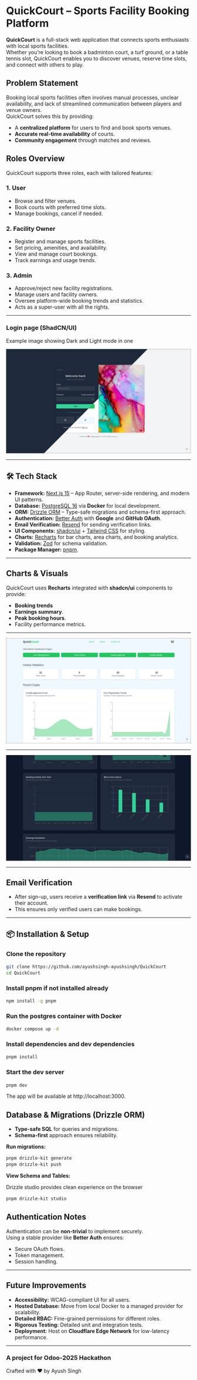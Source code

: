 # QuickCourt – Sports Facility Booking Platform

**QuickCourt** is a full-stack web application that connects sports enthusiasts with local sports facilities.  
Whether you’re looking to book a badminton court, a turf ground, or a table tennis slot, QuickCourt enables you to discover venues, reserve time slots, and connect with others to play.

## Problem Statement
Booking local sports facilities often involves manual processes, unclear availability, and lack of streamlined communication between players and venue owners.  
QuickCourt solves this by providing:
- A **centralized platform** for users to find and book sports venues.
- **Accurate real-time availability** of courts.
- **Community engagement** through matches and reviews.

## Roles Overview
QuickCourt supports three roles, each with tailored features:

### **1. User**
- Browse and filter venues.
- Book courts with preferred time slots.
- Manage bookings, cancel if needed.

### **2. Facility Owner**
- Register and manage sports facilities.
- Set pricing, amenities, and availability.
- View and manage court bookings.
- Track earnings and usage trends.

### **3. Admin**
- Approve/reject new facility registrations.
- Manage users and facility owners.
- Oversee platform-wide booking trends and statistics.
- Acts as a super-user with all the rights.

---

### Login page (ShadCN/UI)
Example image showing Dark and Light mode in one

![Login Page](./public/OdooHackathonLoginPage.png)

---

## 🛠 Tech Stack
- **Framework:** [Next.js 15](https://nextjs.org/) – App Router, server-side rendering, and modern UI patterns.
- **Database:** [PostgreSQL 16](https://www.postgresql.org/) via **Docker** for local development.
- **ORM:** [Drizzle ORM](https://orm.drizzle.team/) – Type-safe migrations and schema-first approach.
- **Authentication:** [Better Auth](https://better-auth.com/) with **Google** and **GitHub OAuth**.
- **Email Verification:** [Resend](https://resend.com/) for sending verification links.
- **UI Components:** [shadcn/ui](https://ui.shadcn.com/) + [Tailwind CSS](https://tailwindcss.com/) for styling.
- **Charts:** [Recharts](https://recharts.org/) for bar charts, area charts, and booking analytics.
- **Validation:** [Zod](https://zod.dev/) for schema validation.
- **Package Manager:** [pnpm](https://pnpm.io/).

---

## Charts & Visuals
QuickCourt uses **Recharts** integrated with **shadcn/ui** components to provide:
- **Booking trends**
- **Earnings summary**.
- **Peak booking hours**.
- Facility performance metrics.

--- 

![Admin Dashboard Example](./public/AdminDashboard.png)

---

![Admin Charts Example](./public/Charts.png)

---

## Email Verification
- After sign-up, users receive a **verification link** via **Resend** to activate their account.
- This ensures only verified users can make bookings.

---

## 📦 Installation & Setup

### Clone the repository
```bash
git clone https://github.com/ayushsingh-ayushsingh/QuickCourt
cd QuickCourt
```

### Install pnpm if not installed already
```bash
npm install -g pnpm
```

### Run the postgres container with Docker
```bash
docker compose up -d
```

### Install dependencies and dev dependencies
```bash
pnpm install
```

### Start the dev server
```bash
pnpm dev
```
The app will be available at http://localhost:3000.

## Database & Migrations (Drizzle ORM)
- **Type-safe SQL** for queries and migrations.
- **Schema-first** approach ensures reliability.

**Run migrations:**
```bash
pnpm drizzle-kit generate
pnpm drizzle-kit push
```

**View Schema and Tables:**

Drizzle studio provides clean experience on the browser

```bash
pnpm drizzle-kit studio
```

## Authentication Notes
Authentication can be **non-trivial** to implement securely.  
Using a stable provider like **Better Auth** ensures:
- Secure OAuth flows.
- Token management.
- Session handling.

---

## Future Improvements
- **Accessibility:** WCAG-compliant UI for all users.
- **Hosted Database:** Move from local Docker to a managed provider for scalability.
- **Detailed RBAC:** Fine-grained permissions for different roles.
- **Rigorous Testing:** Detailed unit and integration tests.
- **Deployment:** Host on **Cloudflare Edge Network** for low-latency performance.

---

### A project for Odoo-2025 Hackathon

Crafted with ♥️ by Ayush Singh